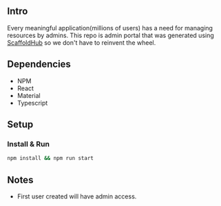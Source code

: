 ## Intro

Every meaningful application(millions of users) has a need for managing resources by admins.
This repo is admin portal that was generated using [ScaffoldHub](https://scaffoldhub.io/) so we don't have to reinvent the wheel.


## Dependencies

- NPM
- React
- Material
- Typescript

## Setup

### Install & Run

```sh
npm install && npm run start
```

## Notes

- First user created will have admin access.